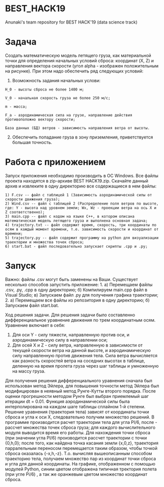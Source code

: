 # BEST_HACK19
Anunaki's team repository for BEST HACK'19 (data science track)
# Задача
Создать математическую модель летящего груза, как материальной точки для определения начальных условий сброса: координат (X, Z) и направления вектора скорости (угол alpha - изображен положительным на рисунке). При этом надо обеспечить ряд следующих условий:
  
  1. Возможность задания начальных услови:
  
    H_0 - высоты сброса не более 1400 м;
  
    V_0 - начальная скорость груза не более 250 м/с;
  
    m - масса;
  
    F_a - аэродинамическая сила на грузе, направление действия противоположно вектору скорости;
  
    База данных (БД) ветров - зависимость направления ветра от высоты.
  
  2. Обеспечить попадание груза в зону приземления, приветствуется большая точность.

# Работа с приложением
Запуск приложения необходимо производить в ОС Windows.
Все файлы проекта находятся в zip-архиве BEST HACK19.zip. Скачайте данный архив и извлеките в одну директорию все содержащиеся в нем файлы:
    
    1) F.csv -- файл с таблицей 1 (Зависимость аэродинамической силы от скорости движения груза);
    2) Wind.csv -- файл с таблицей 2 (Распределение поля ветров по высоте, где: Y - высота над уровнем земли; Wx, Wz - проекции ветра на ось X и Z соответственно);
    3) main.cpp -- файл с кодом на языке C++, в котором описана математическая модель летящего груза и выполнена основная задача;
    4) trajectory.txt -- файл содержит время, скорость, три координаты по осям в каждый момент времени, т.е. зависимость скорости и координат от времени;
    5) trajectory.py -- файл содержит программу на python для визуализации траектории и множества точек сброса; 
    6) start.bat - файл последовательно запускает скрипты .cpp и .py;
    
# Запуск
  Важно: файлы .csv могут быть заменены на Ваши.
  Существует несколько способов запустить приложение:
1.
  а) Перемещаем файлы .csv, .py, .cpp в одну директорию;
  б) Компилируем main.cpp файл в Visual Studio;
  в) Запускаем файл .py для получения графика траектории;
2. 
  а) Перемещаем все файлы из репозитория в одну директорию;
  б) Запускаем файл start.bat.
  
  Ход решения задачи.
  Для решения задачи было составленно дифференциальное уравнение движения по трем координатным осям. Уравнение включает в себя: 
1) Для оси Y - силу тяжести, направленную против оси, и аэродинамическую силу в направлении оси; 
2) Для осей X и Z - силу ветра, направленную в зависимости от текущей скорости ветра на данной высоте, и аэродинамическую силу направленную против движения тела. 
Сила ветра вычисляется как разность скоростей ветра на соседних высотах в таблице, деленную на время пролета груза через шаг таблицы и умноженную на массу груза. 

  Для получения решения дифференциального уравнения сначала был использован метод Эйлера, для повышения точности метод Эйлера был модифицирован в неявный метод Рунге-Кутты второго порядка. После оценки прогрешности методом Рунге был выбран приемлемый шаг итерации dt = 0.01. 
  Функция аэродинамической силы была интерполирована на каждом шаге таблицы сплайном 1-й степени. 
  Решение уравнения (траектория тела) зависят от координаты точки сброса и угла к оси Х, следовательно получим множество решений. В программе производится расчет траектории тела для угла PI/6, после - рассчет множества точек сброса груза; для каждого вычислительного модуля выводится время его работы. 
  Для нахождения точки сброса (при значении угла PI/6) производится рассчет траектории с точки {0,h,0}; после того, как найдена точка касания земли {x,0,z}, траектория парралельным переносом перемещается таким образом, чтобы точкой сброса оказалась {-x,h,-z}. Т.о. вычисляя вышеописанным способом траекторию тела, 
получаем множество пар из координат точки сброса и угла для данной координаты. 
  На графике, отображенном с помощью модулей Python, синим цветом отображена типичная тректория полета (при угле Pi/6) , а так же  оранжевым цветом множество координат сброса.

    

